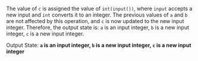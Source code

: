 The value of `c` is assigned the value of `int(input())`, where `input` accepts a new input and `int` converts it to an integer. The previous values of `a` and `b` are not affected by this operation, and `c` is now updated to the new input integer. Therefore, the output state is: `a` is an input integer, `b` is a new input integer, `c` is a new input integer.

Output State: **`a` is an input integer, `b` is a new input integer, `c` is a new input integer**
